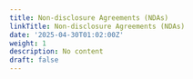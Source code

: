 ```yaml
---
title: Non-disclosure Agreements (NDAs)
linkTitle: Non-disclosure Agreements (NDAs)
date: '2025-04-30T01:02:00Z'
weight: 1
description: No content
draft: false
---
```



